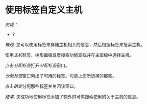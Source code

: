 # 使用标签自定义主机

*前提：*

-   ?

*概述*.
您可以使用标签来存储主机相关的信息，然后根据标签来搜索主机。

使用*主机*标签、树形面板或者搜索功能查找并在主面板中选择主机。

点击*分配标签*打开*分配标签*窗口。

*分配标签*窗口列出了可用的标签。勾选上您所选择的那些。

点击*确定*分配那些标签并关闭该窗口。

*结果*.
您成功地使用标签添加了额外的可供搜索使用的关于主机的信息。

